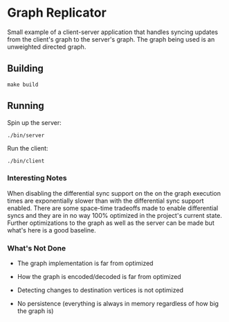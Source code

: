 # Graph Replicator

Small example of a client-server application that handles syncing updates from the client's graph to the server's graph.
The graph being used is an unweighted directed graph.

## Building

`make build`

## Running

Spin up the server:

`./bin/server`

Run the client:

`./bin/client`

### Interesting Notes

When disabling the differential sync support on the on the graph execution times are exponentially slower than with the differential sync support enabled. There are some space-time tradeoffs made to enable differential syncs and they are in no way 100% optimized in the project's current state. Further optimizations to the graph as well as the server can be made but what's here is a good baseline.

### What's Not Done

* The graph implementation is far from optimized

* How the graph is encoded/decoded is far from optimized

* Detecting changes to destination vertices is not optimized

* No persistence (everything is always in memory regardless of how big the graph is)
